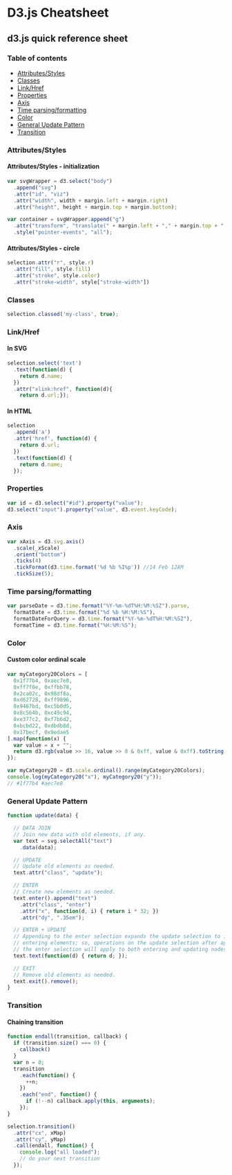 # D3.js Cheatsheet

## d3.js quick reference sheet

### Table of contents
- [Attributes/Styles](#attributesstyles)
- [Classes](#classes)
- [Link/Href](#linkhref)
- [Properties](#properties)
- [Axis](#axis)
- [Time parsing/formatting](#time-parsingformatting)
- [Color](#color)
- [General Update Pattern](#general-update-pattern)
- [Transition](#transition)

### Attributes/Styles
#### Attributes/Styles - initialization
```javascript
var svgWrapper = d3.select("body")
  .append("svg")
  .attr("id", "viz")
  .attr("width", width + margin.left + margin.right)
  .attr("height", height + margin.top + margin.bottom);

var container = svgWrapper.append("g")
  .attr("transform", "translate(" + margin.left + "," + margin.top + ")")
  .style("pointer-events", "all");
```

#### Attributes/Styles - circle
```javascript
selection.attr("r", style.r)
  .attr("fill", style.fill)
  .attr("stroke", style.color)
  .attr("stroke-width", style["stroke-width"])
```

### Classes
```javascript
selection.classed('my-class', true);
```

### Link/Href

#### In SVG
```javascript
selection.select('text')
  .text(function(d) {
    return d.name;
  })
  .attr("xlink:href", function(d){
    return d.url;});
```
#### In HTML
```javascript
selection
  .append('a')
  .attr('href', function(d) {
    return d.url;
  })
  .text(function(d) {
    return d.name;
  });
```

### Properties
```javascript
var id = d3.select("#id").property("value");
d3.select("input").property("value", d3.event.keyCode);
```

### Axis
```javascript
var xAxis = d3.svg.axis()
  .scale(_xScale)
  .orient("bottom")
  .ticks(4)
  .tickFormat(d3.time.format('%d %b %I%p')) //14 Feb 12AM
  .tickSize(5);
```

### Time parsing/formatting
```javascript
var parseDate = d3.time.format("%Y-%m-%dT%H:%M:%SZ").parse,
  formatDate = d3.time.format("%d %b %H:%M:%S"),
  formatDateForQuery = d3.time.format("%Y-%m-%dT%H:%M:%SZ"),
  formatTime = d3.time.format("%H:%M:%S");
```
### Color
#### Custom color ordinal scale
```javascript
var myCategory20Colors = [
  0x1f77b4, 0xaec7e8,
  0xff7f0e, 0xffbb78,
  0x2ca02c, 0x98df8a,
  0xd62728, 0xff9896,
  0x9467bd, 0xc5b0d5,
  0x8c564b, 0xc49c94,
  0xe377c2, 0xf7b6d2,
  0xbcbd22, 0xdbdb8d,
  0x17becf, 0x9edae5
].map(function(x) {
  var value = x + "";
  return d3.rgb(value >> 16, value >> 8 & 0xff, value & 0xff).toString();
});

var myCategory20 = d3.scale.ordinal().range(myCategory20Colors);
console.log(myCategory20("x"), myCategory20("y"));
// #1f77b4 #aec7e8
```

### General Update Pattern
```javascript
function update(data) {

  // DATA JOIN
  // Join new data with old elements, if any.
  var text = svg.selectAll("text")
    .data(data);

  // UPDATE
  // Update old elements as needed.
  text.attr("class", "update");

  // ENTER
  // Create new elements as needed.
  text.enter().append("text")
    .attr("class", "enter")
    .attr("x", function(d, i) { return i * 32; })
    .attr("dy", ".35em");

  // ENTER + UPDATE
  // Appending to the enter selection expands the update selection to include
  // entering elements; so, operations on the update selection after appending to
  // the enter selection will apply to both entering and updating nodes.
  text.text(function(d) { return d; });

  // EXIT
  // Remove old elements as needed.
  text.exit().remove();
}
```
### Transition
#### Chaining transition
```javascript
function endall(transition, callback) {
  if (transition.size() === 0) {
    callback()
  }
  var n = 0;
  transition
    .each(function() {
      ++n;
    })
    .each("end", function() {
      if (!--n) callback.apply(this, arguments);
    });
}

selection.transition()
  .attr("cx", xMap)
  .attr("cy", yMap)
  .call(endall, function() { 
    console.log("all loaded");
    // do your next transition
  });
```
